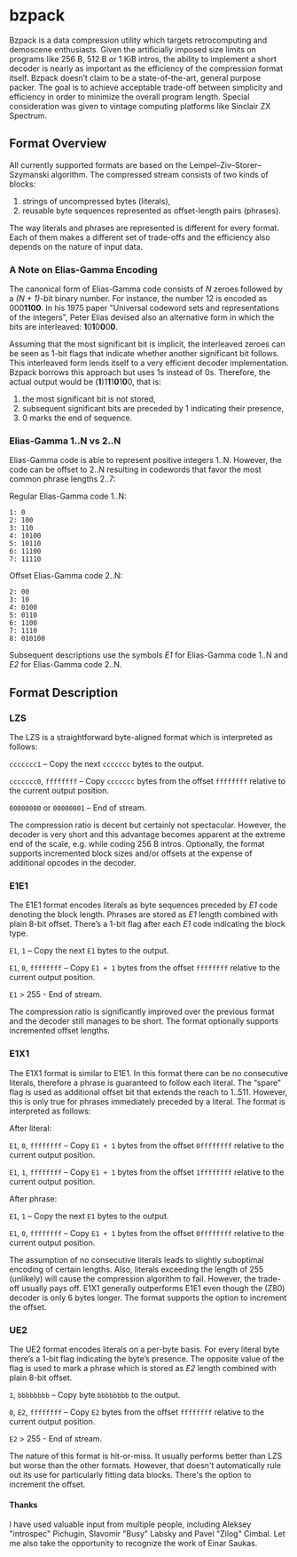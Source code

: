 # bzpack
Bzpack is a data compression utility which targets retrocomputing and demoscene enthusiasts. Given the artificially imposed size limits on programs like 256 B, 512 B or 1 KiB intros, the ability to implement a short decoder is nearly as important as the efficiency of the compression format itself. Bzpack doesn’t claim to be a state-of-the-art, general purpose packer. The goal is to achieve acceptable trade-off between simplicity and efficiency in order to minimize the overall program length. Special consideration was given to vintage computing platforms like Sinclair ZX Spectrum.

## Format Overview
All currently supported formats are based on the Lempel–Ziv–Storer–Szymanski algorithm. The compressed stream consists of two kinds of blocks:
1. strings of uncompressed bytes (literals),
2. reusable byte sequences represented as offset-length pairs (phrases).

The way literals and phrases are represented is different for every format. Each of them makes a different set of trade-offs and the efficiency also depends on the nature of input data.

### A Note on Elias-Gamma Encoding
The canonical form of Elias-Gamma code consists of *N* zeroes followed by a *(N + 1)*-bit binary number. For instance, the number 12 is encoded as 000**1100**. In his 1975 paper "Universal codeword sets and representations of the integers", Peter Elias devised also an alternative form in which the bits are interleaved: **1**0**1**0**0**0**0**.

Assuming that the most significant bit is implicit, the interleaved zeroes can be seen as 1-bit flags that indicate whether another significant bit follows. This interleaved form lends itself to a very efficient decoder implementation. Bzpack borrows this approach but uses 1s instead of 0s. Therefore, the actual output would be (**1**)1**1**1**0**1**0**0, that is:

1. the most significant bit is not stored,
2. subsequent significant bits are preceded by 1 indicating their presence,
3. 0 marks the end of sequence.

### Elias-Gamma 1..N vs 2..N
Elias-Gamma code is able to represent positive integers 1..N. However, the code can be offset to 2..N resulting in codewords that favor the most common phrase lengths 2..7:

Regular Elias-Gamma code 1..N:
```
1: 0
2: 100
3: 110
4: 10100
5: 10110
6: 11100
7: 11110
```
Offset Elias-Gamma code 2..N:
```
2: 00
3: 10
4: 0100
5: 0110
6: 1100
7: 1110
8: 010100
```
Subsequent descriptions use the symbols *E1* for Elias-Gamma code 1..N and *E2* for Elias-Gamma code 2..N.

## Format Description
### LZS
The LZS is a straightforward byte-aligned format which is interpreted as follows:

`ccccccc1` – Copy the next `ccccccc` bytes to the output.

`ccccccc0`, `ffffffff` – Copy `ccccccc` bytes from the offset `ffffffff` relative to the current output position.

`00000000` or `00000001` – End of stream.

The compression ratio is decent but certainly not spectacular. However, the decoder is very short and this advantage becomes apparent at the extreme end of the scale, e.g. while coding 256 B intros. Optionally, the format supports incremented block sizes and/or offsets at the expense of additional opcodes in the decoder.

### E1E1
The E1E1 format encodes literals as byte sequences preceded by *E1* code denoting the block length. Phrases are stored as *E1* length combined with plain 8-bit offset. There’s a 1-bit flag after each *E1* code indicating the block type.

`E1`, `1` – Copy the next `E1` bytes to the output.

`E1`, `0`, `ffffffff` – Copy `E1 + 1` bytes from the offset `ffffffff` relative to the current output position.

`E1` > 255 - End of stream.

The compression ratio is significantly improved over the previous format and the decoder still manages to be short. The format optionally supports incremented offset lengths.

### E1X1
The E1X1 format is similar to E1E1. In this format there can be no consecutive literals, therefore a phrase is guaranteed to follow each literal. The “spare” flag is used as additional offset bit that extends the reach to 1..511. However, this is only true for phrases immediately preceded by a literal. The format is interpreted as follows:

After literal:

`E1`, `0`, `ffffffff` – Copy `E1 + 1` bytes from the offset `0ffffffff` relative to the current output position.

`E1`, `1`, `ffffffff` – Copy `E1 + 1` bytes from the offset `1ffffffff` relative to the current output position.

After phrase:

`E1`, `1` – Copy the next `E1` bytes to the output.

`E1`, `0`, `ffffffff` – Copy `E1 + 1` bytes from the offset `0ffffffff` relative to the current output position.

The assumption of no consecutive literals leads to slightly suboptimal encoding of certain lengths. Also, literals exceeding the length of 255 (unlikely) will cause the compression algorithm to fail. However, the trade-off usually pays off. E1X1 generally outperforms E1E1 even though the (Z80) decoder is only 6 bytes longer. The format supports the option to increment the offset.

### UE2
The UE2 format encodes literals on a per-byte basis. For every literal byte there’s a 1-bit flag indicating the byte’s presence. The opposite value of the flag is used to mark a phrase which is stored as *E2* length combined with plain 8-bit offset.

`1`, `bbbbbbbb` – Copy byte `bbbbbbbb` to the output.

`0`, `E2`, `ffffffff` – Copy `E2` bytes from the offset `ffffffff` relative to the current output position.

`E2` > 255 - End of stream.

The nature of this format is hit-or-miss. It usually performs better than LZS but worse than the other formats. However, that doesn't automatically rule out its use for particularly fitting data blocks. There's the option to increment the offset.

#### Thanks
I have used valuable input from multiple people, including Aleksey "introspec" Pichugin, Slavomir "Busy" Labsky and Pavel "Zilog" Cimbal. Let me also take the opportunity to recognize the work of Einar Saukas.
